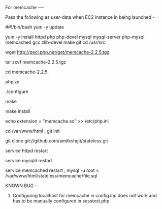 For memcache ---

Pass the following as user-data when EC2 instance in being launched - 

##!/bin/bash
yum -y update

yum -y install httpd php php-devel mysql mysql-server php-mysql memcached gcc zlib-devel make git 
cd /usr/src

wget http://pecl.php.net/get/memcache-2.2.5.tgz

tar zxvf memcache-2.2.5.tgz

cd memcache-2.2.5

phpize

./configure

make

make install

echo extension = "memcache.so" >> /etc/php.ini

cd /var/www/html ; git init

git clone git://github.com/amitkshgit/stateless.git

service httpd restart

service mysqld restart

service memcached restart ; mysql -u root < /var/www/html/stateless/memcache/file.sql 



KNOWN BUG - 

1. Configuring localhost for memcache in config.inc does not work and has to be manually configured in sesstest.php

